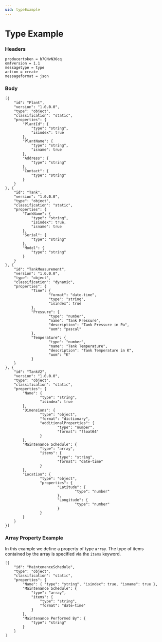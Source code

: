 ```yaml
---
uid: typeExample
---
```


# Type Example


### Headers

    producertoken = b7CNvN36cq
	omfversion = 1.1
    messagetype = type
    action = create
    messageformat = json


### Body

    [{
        "id": "Plant",
        "version": "1.0.0.0",
        "type": "object",
        "classification": "static",
        "properties": {
            "PlantId": {
                "type": "string",
                "isindex": true
            },
            "PlantName": {
                "type": "string",
                "isname": true
            },
            "Address": {
                "type": "string"
            },
            "Contact": {
                "type": "string"
            }
        }
    }, {
        "id": "Tank",
        "version": "1.0.0.0",
        "type": "object",
        "classification": "static",     
        "properties": {
            "TankName": {
                "type": "string",
                "isindex": true,
                "isname": true              
            },
            "Serial": {
                "type": "string"
            },
            "Model": {
                "type": "string"
            }
        }
    }, {
        "id": "TankMeasurement",
        "version": "1.0.0.0",
        "type": "object",
        "classification": "dynamic",
        "properties": {
                "Time": {
                        "format": "date-time",
                        "type": "string",
                        "isindex": true
                },
                "Pressure": {
                        "type": "number",
                        "name": "Tank Pressure",
                        "description": "Tank Pressure in Pa",
                        "uom": "pascal"
                },
                "Temperature": {
                        "type": "number",
                        "name": "Tank Temperature",
                        "description": "Tank Temperature in K",
                        "uom": "K"
                }
        }
	}, {		
        "id": "TankV2",
        "version": "1.0.0.0",
        "type": "object",
        "classification": "static",
        "properties": {
            "Name": {
                    "type": "string",
                    "isindex": true
            },
            "Dimensions": {
                    "type": "object",
                    "format": "dictionary",
                    "additionalProperties": {
                            "type": "number",
                            "format": "float64"
                    }
            },
            "Maintenance Schedule": {
                    "type": "array",
                    "items": {
                            "type": "string",
                            "format": "date-time"
                    }
            },
            "Location": {
                    "type": "object",
                    "properties": {
                            "Latitude": {
                                    "type": "number"
                            },
                            "Longitude": {
                                    "type": "number"
                            }
                    }
            }
        }
	}]

### Array Property Example

In this example we define a property of type `array`. The type of items contained by the array is specified via the
`items` keyword.

	[{
		"id": "MaintenanceSchedule",
		"type": "object",
		"classification": "static",
		"properties": {
			"Name": { "type": "string", "isindex": true, "isname": true },
			"Maintenance Schedule": {
				"type": "array",
				"items": {
					"type": "string",
					"format": "date-time"
				}
			},
			"Maintenance Performed By": {
				"type": "string"
			}
		}
	]